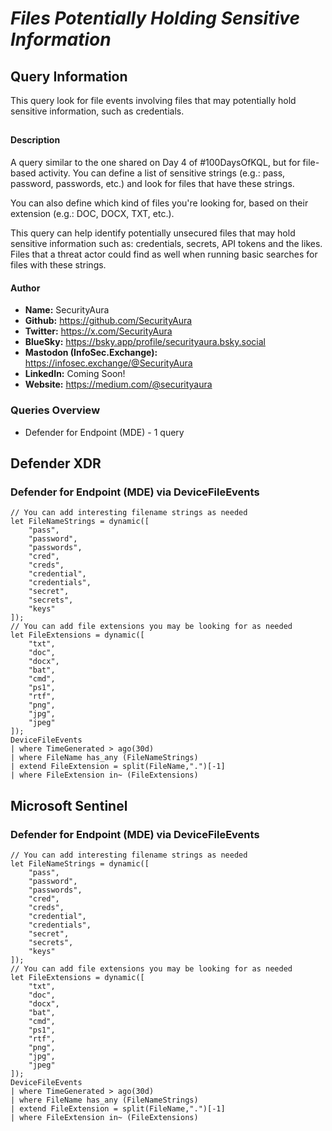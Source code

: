 # *Files Potentially Holding Sensitive Information*

## Query Information

This query look for file events involving files that may potentially hold sensitive information, such as credentials.

##

#### Description

A query similar to the one shared on Day 4 of #100DaysOfKQL, but for file-based activity. You can define a list of sensitive strings (e.g.: pass, password, passwords, etc.) and look for files that have these strings.

You can also define which kind of files you're looking for, based on their extension (e.g.: DOC, DOCX, TXT, etc.).

This query can help identify potentially unsecured files that may hold sensitive information such as: credentials, secrets, API tokens and the likes. Files that a threat actor could find as well when running basic searches for files with these strings.

#### Author <Optional>
- **Name:** SecurityAura
- **Github:** https://github.com/SecurityAura
- **Twitter:** https://x.com/SecurityAura
- **BlueSky:** https://bsky.app/profile/securityaura.bsky.social
- **Mastodon (InfoSec.Exchange):** https://infosec.exchange/@SecurityAura
- **LinkedIn:** Coming Soon!
- **Website:** https://medium.com/@securityaura

### Queries Overview ###

- Defender for Endpoint (MDE) - 1 query

## Defender XDR ##
### Defender for Endpoint (MDE) via DeviceFileEvents ###
```KQL
// You can add interesting filename strings as needed
let FileNameStrings = dynamic([
	"pass",
	"password",
	"passwords",
	"cred",
	"creds",
	"credential",
	"credentials",
	"secret",
	"secrets",
	"keys"
]);
// You can add file extensions you may be looking for as needed
let FileExtensions = dynamic([
	"txt",
	"doc",
	"docx",
	"bat",
	"cmd",
	"ps1",
	"rtf",
	"png",
	"jpg",
	"jpeg"
]);
DeviceFileEvents
| where TimeGenerated > ago(30d)
| where FileName has_any (FileNameStrings)
| extend FileExtension = split(FileName,".")[-1]
| where FileExtension in~ (FileExtensions)
```
## Microsoft Sentinel ##
### Defender for Endpoint (MDE) via DeviceFileEvents ###
```KQL
// You can add interesting filename strings as needed
let FileNameStrings = dynamic([
	"pass",
	"password",
	"passwords",
	"cred",
	"creds",
	"credential",
	"credentials",
	"secret",
	"secrets",
	"keys"
]);
// You can add file extensions you may be looking for as needed
let FileExtensions = dynamic([
	"txt",
	"doc",
	"docx",
	"bat",
	"cmd",
	"ps1",
	"rtf",
	"png",
	"jpg",
	"jpeg"
]);
DeviceFileEvents
| where TimeGenerated > ago(30d)
| where FileName has_any (FileNameStrings)
| extend FileExtension = split(FileName,".")[-1]
| where FileExtension in~ (FileExtensions)
```
